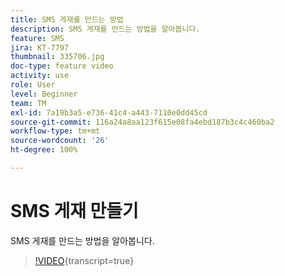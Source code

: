 ```yaml
---
title: SMS 게재를 만드는 방법
description: SMS 게재를 만드는 방법을 알아봅니다.
feature: SMS
jira: KT-7797
thumbnail: 335706.jpg
doc-type: feature video
activity: use
role: User
level: Beginner
team: TM
exl-id: 7a19b3a5-e736-41c4-a443-7110e0dd45cd
source-git-commit: 116a24a8aa123f615e08fa4ebd187b3c4c460ba2
workflow-type: tm+mt
source-wordcount: '26'
ht-degree: 100%

---
```


# SMS 게재 만들기 

SMS 게재를 만드는 방법을 알아봅니다.

>[!VIDEO](https://video.tv.adobe.com/v/335706?quality=12&learn=on){transcript=true}
